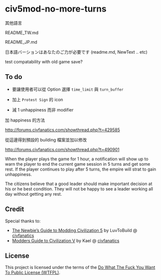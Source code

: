 # civ5mod-no-more-turns



其他語言

README_TW.md

README_JP.md

日本語バーションはあなたのご力が必要です
(readme.md, NewText .. etc)


test compatability with old game save?


## To do

- 要讓使用者可以從 Option 選擇 `time_limit` 與 `turn_buffer`

- 加上 `Protest Sign` 的 icon

- 減 1 unhappiness 而非 modifier



加 happiness 的方法

http://forums.civfanatics.com/showthread.php?t=429585

從這邊得到預設的 building 檔案並加以修改

http://forums.civfanatics.com/showthread.php?t=490901



When the player plays the game for 1 hour, a notification will show up to warn the player to end the current game session in 5 turns and get some rest. If the player continues to play after 5 turns, the empire will strat to gain unhappiness.

The citizens believe that a good leader should make important decision at his or he best condition. They will not be happy to see a leader working all day without getting any rest.

## Credit

Special thanks to:

- [The Newbie’s Guide to Modding Civilization 5](http://forums.civfanatics.com/showthread.php?t=493900) by LuvToBuild @ [civfanatics](http://forums.civfanatics.com/)
- [Modders Guide to Civilization V](http://forums.civfanatics.com/showthread.php?t=385009) by Kael @ [civfanatics](http://forums.civfanatics.com/)


## License

This project is licensed under the terms of the [Do What The Fuck You Want To Public License (WTFPL)](http://www.wtfpl.net/about/).
